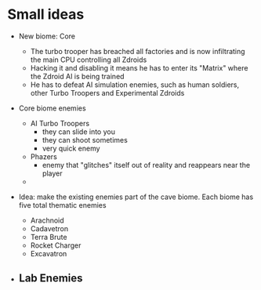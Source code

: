 # Small ideas

- New biome: Core
    - The turbo trooper has breached all factories and is now infiltrating the main CPU controlling all Zdroids
    - Hacking it and disabling it means he has to enter its "Matrix" where the Zdroid AI is being trained
    - He has to defeat AI simulation enemies, such as human soldiers, other Turbo Troopers and Experimental Zdroids
- Core biome enemies
    - AI Turbo Troopers
        - they can slide into you
        - they can shoot sometimes
        - very quick enemy
    - Phazers
        - enemy that "glitches" itself out of reality and reappears near the player
    - 
    
- Idea: make the existing enemies part of the cave biome. Each biome has five total thematic enemies
    - Arachnoid
    - Cadavetron
    - Terra Brute
    - Rocket Charger
    - Excavatron

- Lab Enemies
    - 